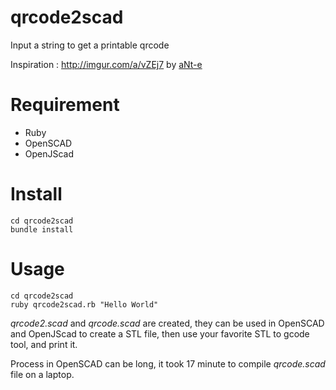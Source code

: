 qrcode2scad
===========

Input a string to get a printable qrcode

Inspiration : http://imgur.com/a/vZEj7 by [aNt-e](http://www.reddit.com/r/3Dprinting/comments/1sys1z/combined_my_two_favorite_things/)

# Requirement

* Ruby
* OpenSCAD
* OpenJScad

# Install

```
cd qrcode2scad
bundle install
```

# Usage

```
cd qrcode2scad
ruby qrcode2scad.rb "Hello World"
```
*qrcode2.scad* and *qrcode.scad* are created, they can be used in OpenSCAD and OpenJScad to create a STL file, then use your favorite STL to gcode tool, and print it.

Process in OpenSCAD can be long, it took 17 minute to compile *qrcode.scad* file on a laptop.
